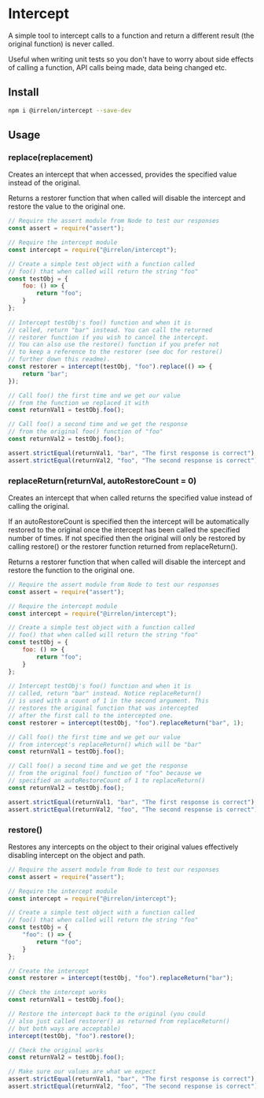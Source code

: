 # Intercept
A simple tool to intercept calls to a function and
return a different result (the original function) is
never called.

Useful when writing unit tests so you don't have to
worry about side effects of calling a function, API
calls being made, data being changed etc.

## Install
```bash
npm i @irrelon/intercept --save-dev
```

## Usage

### replace(replacement)
Creates an intercept that when accessed, provides the specified value
instead of the original.

Returns a restorer function that when called will disable the
intercept and restore the value to the original one.

```js
// Require the assert module from Node to test our responses
const assert = require("assert");

// Require the intercept module
const intercept = require("@irrelon/intercept");

// Create a simple test object with a function called
// foo() that when called will return the string "foo" 
const testObj = {
	foo: () => {
		return "foo";
	}
};
		
// Intercept testObj's foo() function and when it is
// called, return "bar" instead. You can call the returned
// restorer function if you wish to cancel the intercept.
// You can also use the restore() function if you prefer not
// to keep a reference to the restorer (see doc for restore()
// further down this readme).
const restorer = intercept(testObj, "foo").replace(() => {
	return "bar";
});

// Call foo() the first time and we get our value
// from the function we replaced it with
const returnVal1 = testObj.foo();

// Call foo() a second time and we get the response
// from the original foo() function of "foo"
const returnVal2 = testObj.foo();

assert.strictEqual(returnVal1, "bar", "The first response is correct");
assert.strictEqual(returnVal2, "foo", "The second response is correct");
```

### replaceReturn(returnVal, autoRestoreCount = 0)
Creates an intercept that when called returns the specified value
instead of calling the original.

If an autoRestoreCount is specified then the intercept will be
automatically restored to the original once the intercept has been
called the specified number of times. If not specified then the
original will only be restored by calling restore() or the restorer
function returned from replaceReturn().

Returns a restorer function that when called will disable the
intercept and restore the function to the original one.

```js
// Require the assert module from Node to test our responses
const assert = require("assert");

// Require the intercept module
const intercept = require("@irrelon/intercept");

// Create a simple test object with a function called
// foo() that when called will return the string "foo" 
const testObj = {
	foo: () => {
		return "foo";
	}
};
		
// Intercept testObj's foo() function and when it is
// called, return "bar" instead. Notice replaceReturn()
// is used with a count of 1 in the second argument. This
// restores the original function that was intercepted
// after the first call to the intercepted one.
const restorer = intercept(testObj, "foo").replaceReturn("bar", 1);

// Call foo() the first time and we get our value
// from intercept's replaceReturn() which will be "bar"
const returnVal1 = testObj.foo();

// Call foo() a second time and we get the response
// from the original foo() function of "foo" because we
// specified an autoRestoreCount of 1 to replaceReturn()
const returnVal2 = testObj.foo();

assert.strictEqual(returnVal1, "bar", "The first response is correct");
assert.strictEqual(returnVal2, "foo", "The second response is correct");
```

### restore()
Restores any intercepts on the object to their original values
effectively disabling intercept on the object and path.

```js
// Require the assert module from Node to test our responses
const assert = require("assert");

// Require the intercept module
const intercept = require("@irrelon/intercept");

// Create a simple test object with a function called
// foo() that when called will return the string "foo" 
const testObj = {
	"foo": () => {
		return "foo";
	}
};

// Create the intercept
const restorer = intercept(testObj, "foo").replaceReturn("bar");

// Check the intercept works
const returnVal1 = testObj.foo();

// Restore the intercept back to the original (you could
// also just called restorer() as returned from replaceReturn()
// but both ways are acceptable)
intercept(testObj, "foo").restore();

// Check the original works
const returnVal2 = testObj.foo();

// Make sure our values are what we expect
assert.strictEqual(returnVal1, "bar", "The first response is correct");
assert.strictEqual(returnVal2, "foo", "The second response is correct");
```

